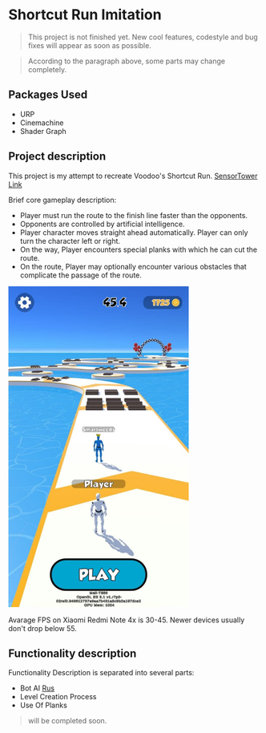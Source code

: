 # Shortcut Run Imitation

> This project is not finished yet. New cool features, codestyle and bug fixes will appear as soon as possible.

> According to the paragraph above, some parts may change completely.

## Packages Used

- URP
- Cinemachine
- Shader Graph

## Project description

This project is my attempt to recreate Voodoo's Shortcut Run. [SensorTower Link](https://sensortower.com/ios/us/voodoo/app/shortcut-run/1533397036/overview)

Brief core gameplay description:
- Player must run the route to the finish line faster than the opponents. 
- Opponents are controlled by artificial intelligence.
- Player character moves straight ahead automatically. Player can only turn the character left or right. 
- On the way, Player encounters special planks with which he can cut the route. 
- On the route, Player may optionally encounter various obstacles that complicate the passage of the route. 

<img src="https://github.com/FurryBlackFox/Shortcut-Run-Imitation/blob/main/Description%20Data/Shortcut%20Run%20Preview.jpg" width="360" height="640">

Avarage FPS on Xiaomi Redmi Note 4x is 30-45. Newer devices usually don't drop below 55. 

## Functionality description

Functionality Description is separated into several parts:

- Bot AI [Rus](./Bot%20AI.md)
- Level Creation Process
- Use Of Planks

> will be completed soon.

